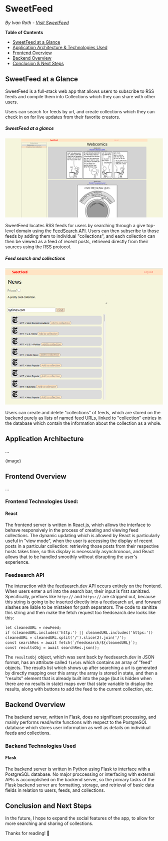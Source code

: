 # SweetFeed
*By Ivan Roth - [Visit SweetFeed](http://sweetfeed.herokuapp.com/)*

**Table of Contents**
* [SweetFeed at a Glance](#sweetfeed-at-a-glance)
* [Application Architecture & Technologies Used](#application-architecture)
* [Frontend Overview](#frontend-overview)
* [Backend Overview](#backend-overview)
* [Conclusion & Next Steps](#conclusion-and-next-steps)

## SweetFeed at a Glance
SweetFeed is a full-stack web app that allows users to subscribe to RSS feeds and compile them into Collections which they can share with other users.

Users can search for feeds by url, and create collections which they can check in on for live updates from their favorite creators.

##### SweetFeed at a glance
![SweetFeed at a glance](overview.png)

SweetFeed locates RSS feeds for users by searching through a give top-level domain using the [FeedSearch API](https://feedsearch.dev). Users can then subscribe to those feeds by adding them to individual "collections", and each collection can then be viewed as a feed of recent posts, retrieved directly from their sources using the RSS protocol.

##### Feed search and collections
![Feed search and collection creation](feedsearch.png)

Users can create and delete "collections" of feeds, which are stored on the backend purely as lists of named feed URLs, linked to "collection" entries in the database which contain the information about the collection as a whole.

## Application Architecture
...

(image)

## Frontend Overview
...

### Frontend Technologies Used:
#### React
The frontend server is written in React.js, which allows the interface to behave responsively in the process of creating and viewing feed collections. The dynamic updating which is allowed by React is particularly useful in "view mode", when the user is accessing the display of recent posts in a particular collection: retrieving those posts from their respective hosts takes time, so this display is necessarily asynchronous, and React allows that to be handled smoothly without disrupting the user's experience.

### Feedsearch API
The interaction with the feedsearch.dev API occurs entirely on the frontend. When users enter a url into the search bar, their input is first sanitized. Specifically, prefixes like ``http://`` and ``https://`` are stripped out, because this string is going to be inserted directly into a feedsearch url, and forward slashes are liable to be mistaken for path separators. The code to sanitize this string and then make the fetch request too feedsearch.dev looks like this:

```
let cleanedURL = newFeed;
if (cleanedURL.includes('http:') || cleanedURL.includes('https:')) cleanedURL = cleanedURL.split('/').slice(2).join('/');
const searchRes = await fetch(`/feedsearch/${cleanedURL}`);
const resultsObj = await searchRes.json();
```

The ``resultsObj`` object, which was sent back by feedsearch.dev in JSON format, has an attribute called ``fields`` which contains an array of "feed" objects. The results list which shows up after searching a url is generated by directly mapping over this array: the array is stored in state, and then a "results" element that is already built into the page (but is hidden when there are no results in state) maps over that state variable to display the results, along with buttons to add the feed to the current collection, etc.

## Backend Overview
The backend server, written in Flask, does no significant processing, and mainly performs read/write functions with respect to the PostgreSQL database which stores user information as well as details on individual feeds and collections.

### Backend Technologies Used
#### Flask
The backend server is written in Python using Flask to interface with a PostgreSQL database. No major proccessing or interfacing with external APIs is accomplished on the backend server, so the primary tasks of the Flask backend server are formatting, storage, and retrieval of basic data fields in relation to users, feeds, and collections.

## Conclusion and Next Steps
In the future, I hope to expand the social features of the app, to allow for more searching and sharing of collections.

Thanks for reading! 🍓
